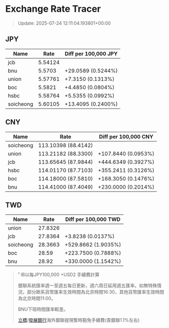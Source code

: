 # Exchange Rate Tracer

> Update: 2025-07-24 12:11:04.193801+00:00

## JPY

| Name      |    Rate | Diff per 100,000 JPY   |
|-----------|---------|------------------------|
| jcb       | 5.54124 |                        |
| bnu       | 5.5703  | +29.0589 (0.5244%)     |
| union     | 5.57761 | +7.3150 (0.1313%)      |
| boc       | 5.5821  | +4.4850 (0.0804%)      |
| hsbc      | 5.58764 | +5.5355 (0.0992%)      |
| soicheong | 5.60105 | +13.4095 (0.2400%)     |

## CNY

| Name      | Rate                | Diff per 100,000 CNY   |
|-----------|---------------------|------------------------|
| soicheong | 113.10398	(88.4142) |                        |
| union     | 113.21182	(88.3300) | +107.8440 (0.0953%)    |
| jcb       | 113.65645	(87.9844) | +444.6349 (0.3927%)    |
| hsbc      | 114.01170	(87.7103) | +355.2411 (0.3126%)    |
| boc       | 114.18000	(87.5810) | +168.3050 (0.1476%)    |
| bnu       | 114.41000	(87.4049) | +230.0000 (0.2014%)    |

## TWD

| Name      |    Rate | Diff per 100,000 TWD   |
|-----------|---------|------------------------|
| union     | 27.8326 |                        |
| jcb       | 27.8364 | +3.8238 (0.0137%)      |
| soicheong | 28.3663 | +529.8662 (1.9035%)    |
| boc       | 28.59   | +223.7500 (0.7888%)    |
| bnu       | 28.92   | +330.0000 (1.1542%)    |


> ¹ IB以每JPY100,000 +USD2 手續費計算
>
> 銀聯系統匯率週一至週五每日更新，週六周日延用週五匯率。如無特殊情況，部分歐系貨幣匯率生效時間為北京時間16:30，其他貨幣匯率生效時間為北京時間11:00。
>
> BNU下班時間匯率較差。
>
> [立橋](https://www.wlbank.com.mo/uploads/ueditor/file/20181211/1544536513900230.pdf)/[發展銀行](https://www.mdb.com.mo/Service_Charges_20230728.pdf)海外銀聯提現暫時豁免手續費(貴銀聯1.1%左右)

